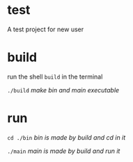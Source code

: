 # test
A test project for new user

# build
run the shell `build` in the terminal

`./build`	*make bin and main executable*

# run
`cd ./bin` 	*bin is made by build and cd in it*

`./main`	*main is made by build and run it*

